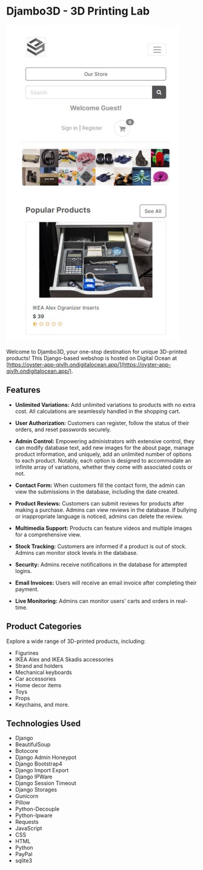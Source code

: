 # Djambo3D - 3D Printing Lab

![Djambo3D Screenshot](images/image.jpg)

Welcome to Djambo3D, your one-stop destination for unique 3D-printed products! This Django-based webshop is hosted on Digital Ocean at [https://oyster-app-qivlh.ondigitalocean.app/](https://oyster-app-qivlh.ondigitalocean.app/).

## Features

- **Unlimited Variations:** Add unlimited variations to products with no extra cost. All calculations are seamlessly handled in the shopping cart.

- **User Authorization:** Customers can register, follow the status of their orders, and reset passwords securely.

- **Admin Control:** Empowering administrators with extensive control, they can modify database text, add new images for the about page, manage product information, and uniquely, add an unlimited number of options to each product. Notably, each option is designed to accommodate an infinite array of variations, whether they come with associated costs or not.

- **Contact Form:** When customers fill the contact form, the admin can view the submissions in the database, including the date created.

- **Product Reviews:** Customers can submit reviews for products after making a purchase. Admins can view reviews in the database. If bullying or inappropriate language is noticed, admins can delete the review.

- **Multimedia Support:** Products can feature videos and multiple images for a comprehensive view.

- **Stock Tracking:** Customers are informed if a product is out of stock. Admins can monitor stock levels in the database.

- **Security:** Admins receive notifications in the database for attempted logins.

- **Email Invoices:** Users will receive an email invoice after completing their payment.

- **Live Monitoring:** Admins can monitor users' carts and orders in real-time.


## Product Categories

Explore a wide range of 3D-printed products, including:

- Figurines
- IKEA Alex and IKEA Skadis accessories
- Strand and holders
- Mechanical keyboards
- Car accessories
- Home decor items
- Toys
- Props
- Keychains, and more.

## Technologies Used

- Django
- BeautifulSoup
- Botocore
- Django Admin Honeypot
- Django Bootstrap4
- Django Import Export
- Django IPWare
- Django Session Timeout
- Django Storages
- Gunicorn
- Pillow
- Python-Decouple
- Python-Ipware
- Requests
- JavaScript
- CSS
- HTML
- Python
- PayPal
- sqlite3

